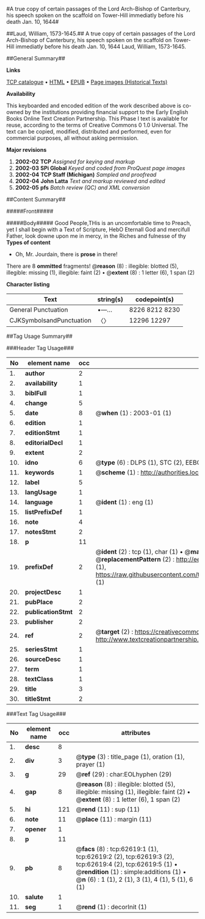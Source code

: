 #A true copy of certain passages of the Lord Arch-Bishop of Canterbury, his speech spoken on the scaffold on Tower-Hill immediatly before his death Jan. 10, 1644#

##Laud, William, 1573-1645.##
A true copy of certain passages of the Lord Arch-Bishop of Canterbury, his speech spoken on the scaffold on Tower-Hill immediatly before his death Jan. 10, 1644
Laud, William, 1573-1645.

##General Summary##

**Links**

[TCP catalogue](http://www.ota.ox.ac.uk/tcp/)  • 
[HTML](http://tei.it.ox.ac.uk/tcp/Texts-HTML/free/A49/A49719.html)  • 
[EPUB](http://tei.it.ox.ac.uk/tcp/Texts-EPUB/free/A49/A49719.epub) • 
[Page images (Historical Texts)](https://data.historicaltexts.jisc.ac.uk/view?pubId=eebo-12498703e&pageId=eebo-12498703e-62619-1)

**Availability**

This keyboarded and encoded edition of the
	       work described above is co-owned by the institutions
	       providing financial support to the Early English Books
	       Online Text Creation Partnership. This Phase I text is
	       available for reuse, according to the terms of Creative
	       Commons 0 1.0 Universal. The text can be copied,
	       modified, distributed and performed, even for
	       commercial purposes, all without asking permission.

**Major revisions**

1. __2002-02__ __TCP__ *Assigned for keying and markup*
1. __2002-03__ __SPi Global__ *Keyed and coded from ProQuest page images*
1. __2002-04__ __TCP Staff (Michigan)__ *Sampled and proofread*
1. __2002-04__ __John Latta__ *Text and markup reviewed and edited*
1. __2002-05__ __pfs__ *Batch review (QC) and XML conversion*

##Content Summary##

#####Front#####

#####Body#####
Good People,THis is an uncomfortable time to Preach, yet I shall begin with a Text of Scripture, HebO Eternall God and mercifull Father, look downe upon me in mercy, in the Riches and fulnesse of thy 
**Types of content**

  * Oh, Mr. Jourdain, there is **prose** in there!

There are 8 **ommitted** fragments! 
 @__reason__ (8) : illegible: blotted (5), illegible: missing (1), illegible: faint (2)  •  @__extent__ (8) : 1 letter (6), 1 span (2)

**Character listing**


|Text|string(s)|codepoint(s)|
|---|---|---|
|General Punctuation|•—…|8226 8212 8230|
|CJKSymbolsandPunctuation|〈〉|12296 12297|

##Tag Usage Summary##

###Header Tag Usage###

|No|element name|occ|attributes|
|---|---|---|---|
|1.|__author__|2||
|2.|__availability__|1||
|3.|__biblFull__|1||
|4.|__change__|5||
|5.|__date__|8| @__when__ (1) : 2003-01 (1)|
|6.|__edition__|1||
|7.|__editionStmt__|1||
|8.|__editorialDecl__|1||
|9.|__extent__|2||
|10.|__idno__|6| @__type__ (6) : DLPS (1), STC (2), EEBO-CITATION (1), OCLC (1), VID (1)|
|11.|__keywords__|1| @__scheme__ (1) : http://authorities.loc.gov/ (1)|
|12.|__label__|5||
|13.|__langUsage__|1||
|14.|__language__|1| @__ident__ (1) : eng (1)|
|15.|__listPrefixDef__|1||
|16.|__note__|4||
|17.|__notesStmt__|2||
|18.|__p__|11||
|19.|__prefixDef__|2| @__ident__ (2) : tcp (1), char (1)  •  @__matchPattern__ (2) : ([0-9\-]+):([0-9IVX]+) (1), (.+) (1)  •  @__replacementPattern__ (2) : http://eebo.chadwyck.com/downloadtiff?vid=$1&page=$2 (1), https://raw.githubusercontent.com/textcreationpartnership/Texts/master/tcpchars.xml#$1 (1)|
|20.|__projectDesc__|1||
|21.|__pubPlace__|2||
|22.|__publicationStmt__|2||
|23.|__publisher__|2||
|24.|__ref__|2| @__target__ (2) : https://creativecommons.org/publicdomain/zero/1.0/ (1), http://www.textcreationpartnership.org/docs/. (1)|
|25.|__seriesStmt__|1||
|26.|__sourceDesc__|1||
|27.|__term__|1||
|28.|__textClass__|1||
|29.|__title__|3||
|30.|__titleStmt__|2||


###Text Tag Usage###

|No|element name|occ|attributes|
|---|---|---|---|
|1.|__desc__|8||
|2.|__div__|3| @__type__ (3) : title_page (1), oration (1), prayer (1)|
|3.|__g__|29| @__ref__ (29) : char:EOLhyphen (29)|
|4.|__gap__|8| @__reason__ (8) : illegible: blotted (5), illegible: missing (1), illegible: faint (2)  •  @__extent__ (8) : 1 letter (6), 1 span (2)|
|5.|__hi__|121| @__rend__ (11) : sup (11)|
|6.|__note__|11| @__place__ (11) : margin (11)|
|7.|__opener__|1||
|8.|__p__|11||
|9.|__pb__|8| @__facs__ (8) : tcp:62619:1 (1), tcp:62619:2 (2), tcp:62619:3 (2), tcp:62619:4 (2), tcp:62619:5 (1)  •  @__rendition__ (1) : simple:additions (1)  •  @__n__ (6) : 1 (1), 2 (1), 3 (1), 4 (1), 5 (1), 6 (1)|
|10.|__salute__|1||
|11.|__seg__|1| @__rend__ (1) : decorInit (1)|
